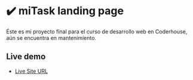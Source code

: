 # ✔️ miTask landing page

Éste es mi proyecto final para el curso de desarrollo web en Coderhouse, aún se encuentra en mantenimiento.

## Live demo

- [Live Site URL](http://mitask.com.ar/)
